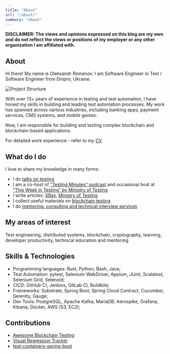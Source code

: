 ```yaml
---
title: "About"
url: "/about/"
summary: "about"
---
```


**DISCLAIMER: The views and opinions expressed on this blog are my own and do not reflect the views or positions of my employer or any other organization I am affiliated with.**


## About

Hi there! My name is Oleksandr Romanov. I am Software Engineer in Test / Software Engineer from Dnipro, Ukraine.

![Project Structure](/img/me.png)

With over 13+ years of experience in testing and test automation, I have honed my skills in building and leading test automation processes. My work has spanned across various industries, including banking apps, payment services, CMS systems, and mobile games. 

Now, I am responsible for building and testing complex blockchain and blockchain-based applications.

For detailed work experience - refer to my [CV](https://docs.google.com/document/d/e/2PACX-1vTbHDlOtD7pCFNlM4R-cjLY-mkxiFxh6XJ1wv_ewT8a-wlJ_gmhCueuLajVextzXdNIVZ-BnuKBCJdB/pub)

## What do I do

I love to share my knowledge in many forms:
- I do [talks on testing](https://testengineeringnotes.com/talks/)
- I am a co-host of ["Testing Minutes" podcast](https://youtu.be/jcbc1YOSHT8?si=d7siLc83FfrfGcNS) and occasional host at ["This Week in Testing" by Ministry of Testing](https://www.ministryoftesting.com/podcasts/this-week-in-testing)
- I write articles: [XRay](https://www.getxray.app/blog/testability-in-the-software-development-lifecycle), [Ministry of Testing](https://www.ministryoftesting.com/articles/software-testing-careers-many-paths-to-success)
- I collect useful materials on [blockchain testing](https://github.com/alexromanov/awesome-blockchain-testing)
- I do [mentoring, consulting and technical interview services](https://www.linkedin.com/in/oleksandr-romanov/details/recommendations/?detailScreenTabIndex=0)

## My areas of interest

Test engineering, distributed systems, blockchain, cryptography, learning, developer productivity, technical education and mentoring

## Skills & Technologies 

- Programming languages: Rust, Python, Bash, Java; 
- Test Automation: pytest, Selenium WebDriver, Appium, JUnit, Scalatest, Selenium Grid, Selenoid;
- CICD: GitHub CI, Jenkins, GitLab CI, Buildkite;
- Frameworks: Substrate, Spring Boot, Spring Cloud Contract, Cucumber, Serenity, Gauge;
- Dev Tools: PostgreSQL, Apache Kafka, MariaDB, Aerospike, Grafana, Kibana; Docker, AWS (S3, EC2);

## Contributions

- [Awesome Blockchain Testing](https://github.com/alexromanov/awesome-blockchain-testing)
- [Visual Regression Tracker](https://github.com/Visual-Regression-Tracker/sdk-java)
- [test-containers-spring-boot](https://github.com/Playtika/testcontainers-spring-boot)
